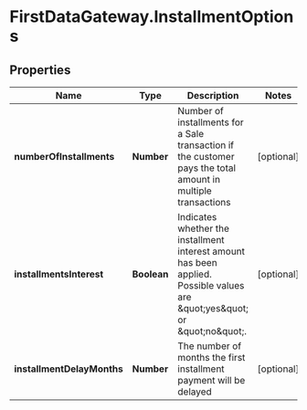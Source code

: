# FirstDataGateway.InstallmentOptions

## Properties
Name | Type | Description | Notes
------------ | ------------- | ------------- | -------------
**numberOfInstallments** | **Number** | Number of installments for a Sale transaction if the customer pays the total amount in multiple transactions | [optional] 
**installmentsInterest** | **Boolean** | Indicates whether the installment interest amount has been applied. Possible values are \&quot;yes\&quot; or \&quot;no\&quot;. | [optional] 
**installmentDelayMonths** | **Number** | The number of months the first installment payment will be delayed | [optional] 


